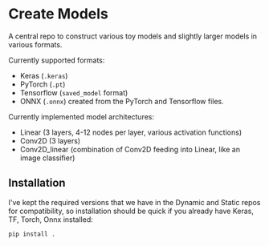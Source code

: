# Create Models

A central repo to construct various toy models and slightly larger models in various formats.

Currently supported formats:

- Keras (`.keras`)
- PyTorch (`.pt`)
- Tensorflow (`saved_model` format)
- ONNX (`.onnx`) created from the PyTorch and Tensorflow files.

Currently implemented model architectures:

- Linear (3 layers, 4-12 nodes per layer, various activation functions)
- Conv2D (3 layers)
- Conv2D_linear (combination of Conv2D feeding into Linear, like an image classifier)

## Installation

I've kept the required versions that we have in the Dynamic and Static repos for compatibility, so installation should be quick if you already have Keras, TF, Torch, Onnx installed:

```bash
pip install .
```